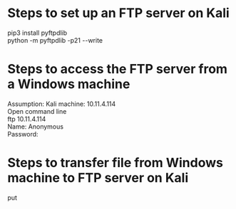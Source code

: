 # Steps to set up an FTP server on Kali
pip3 install pyftpdlib  
python -m pyftpdlib -p21 --write

# Steps to access the FTP server from a Windows machine
Assumption: Kali machine: 10.11.4.114  
Open command line  
ftp 10.11.4.114  
Name: Anonymous  
Password: <press enter>  

# Steps to transfer file from Windows machine to FTP server on Kali
put <file name>
